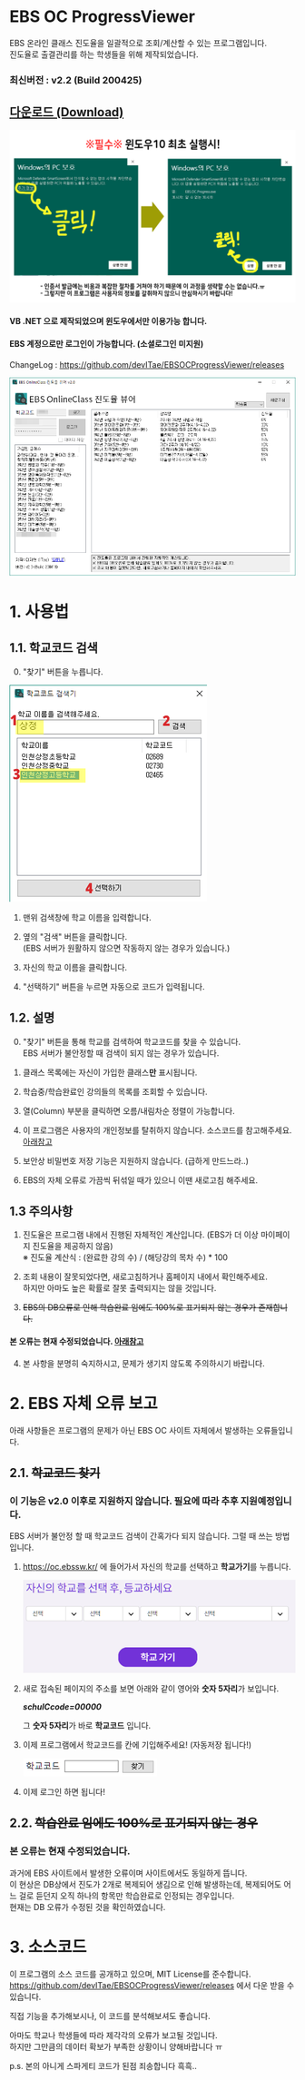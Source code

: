# EBS OC ProgressViewer
EBS 온라인 클래스 진도율을 일괄적으로 조회/계산할 수 있는 프로그램입니다.  
진도율로 출결관리를 하는 학생들을 위해 제작되었습니다.  

### 최신버전 : v2.2 (Build 200425)

## [다운로드 (Download)](https://github.com/devITae/EBSOCProgressViewer/releases/download/2.2/EBSOCPro2.2.exe)
![최초 실행시](./img/first_notice.png)
#### VB .NET 으로 제작되었으며 윈도우에서만 이용가능 합니다.
#### EBS 계정으로만 로그인이 가능합니다. (소셜로그인 미지원)

ChangeLog : https://github.com/devITae/EBSOCProgressViewer/releases  


![메인 스크린샷](./img/screenshot2.png)

# 1. 사용법
## 1.1. 학교코드 검색
0. "찾기" 버튼을 누릅니다.

![설명](./img/search_cap.png)

1. 맨위 검색창에 학교 이름을 입력합니다.

2. 옆의 "검색" 버튼을 클릭합니다.  
(EBS 서버가 원활하지 않으면 작동하지 않는 경우가 있습니다.)  

3. 자신의 학교 이름을 클릭합니다.

4. "선택하기" 버튼을 누르면 자동으로 코드가 입력됩니다.

## 1.2. 설명

0. "찾기" 버튼을 통해 학교를 검색하여 학교코드를 찾을 수 있습니다.  
EBS 서버가 불안정할 때 검색이 되지 않는 경우가 있습니다.

1. 클래스 목록에는 자신이 가입한 클래스**만** 표시됩니다.

2. 학습중/학습완료인 강의들의 목록를 조회할 수 있습니다.

3. 열(Column) 부분을 클릭하면 오름/내림차순 정렬이 가능합니다.

4. 이 프로그램은 사용자의 개인정보를 탈취하지 않습니다. 소스코드를 참고해주세요. [아래참고](#3-소스코드)

5. 보안상 비밀번호 저장 기능은 지원하지 않습니다. (급하게 만드느라..)

6. EBS의 자체 오류로 가끔씩 뒤섞일 때가 있으니 이땐 새로고침 해주세요.

## 1.3 주의사항

1. 진도율은 프로그램 내에서 진행된 자체적인 계산입니다. (EBS가 더 이상 마이페이지 진도율을 제공하지 않음)  
※ 진도율 계산식 : (완료한 강의 수) / (해당강의 목차 수) * 100

2. 조회 내용이 잘못되었다면, 새로고침하거나 홈페이지 내에서 확인해주세요.  
하지만 아마도 높은 확률로 잘못 출력되지는 않을 것입니다.

3. ~~EBS의 DB오류로 인해 학습완료 임에도 100%로 표기되지 않는 경우가 존재합니다.~~  
#### 본 오류는 현재 수정되었습니다. [아래참고](#22-학습완료-임에도-100로-표기되지-않는-경우)

4. 본 사항을 분명히 숙지하시고, 문제가 생기지 않도록 주의하시기 바랍니다.

# 2. EBS 자체 오류 보고
아래 사항들은 프로그램의 문제가 아닌 EBS OC 사이트 자체에서 발생하는 오류들입니다.

## 2.1. ~~학교코드 찾기~~
### 이 기능은 v2.0 이후로 지원하지 않습니다. 필요에 따라 추후 지원예정입니다.
EBS 서버가 불안정 할 때 학교코드 검색이 간혹가다 되지 않습니다. 그럴 때 쓰는 방법입니다.

1. <a href="https://oc.ebssw.kr/" target="_blank">https://oc.ebssw.kr/</a> 에 들어가서 자신의 학교를 선택하고 **학교가기**를 누릅니다.

	![학교 선택](./img/selectSch.PNG)

2. 새로 접속된 페이지의 주소를 보면 아래와 같이 영어와 **숫자 5자리**가 보입니다.

	***schulCcode=00000***

	그 **숫자 5자리**가 바로 **학교코드** 입니다.
3. 이제 프로그램에서 학교코드를 칸에 기입해주세요! (자동저장 됩니다!)

	![학교코드 칸](./img/schbox.PNG)
	
4. 이제 로그인 하면 됩니다!

## 2.2. ~~학습완료 임에도 100%로 표기되지 않는 경우~~
### 본 오류는 현재 수정되었습니다.
과거에 EBS 사이트에서 발생한 오류이며 사이트에서도 동일하게 뜹니다.  
이 현상은 DB상에서 진도가 2개로 복제되어 생김으로 인해 발생하는데, 복제되어도 어느 걸로 듣던지 오직 하나의 항목만 학습완료로 인정되는 경우입니다.  
현재는 DB 오류가 수정된 것을 확인하였습니다.

# 3. 소스코드
이 프로그램의 소스 코드를 공개하고 있으며, MIT License를 준수합니다.  
https://github.com/devITae/EBSOCProgressViewer/releases 에서 다운 받을 수 있습니다.  

직접 기능을 추가해보시나, 이 코드를 분석해보셔도 좋습니다.  

아마도 학교나 학생들에 따라 제각각의 오류가 보고될 것입니다.  
하지만 그만큼의 데이터 확보가 부족한 상황이니 양해바랍니다 ㅠ  

p.s. 본의 아니게 스파게티 코드가 된점 죄송합니다 흑흑..
